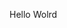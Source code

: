 Hello Wolrd























































































































































































































































































































































































































































































































































































































































































































































































































































































































































































































































































































































































































































































































































































































































































































































































































































































































































































































































































































































































































































































































































































































































































































































































































































































































































































































































































































































































































































































































































































































































































































































































































































































































































































